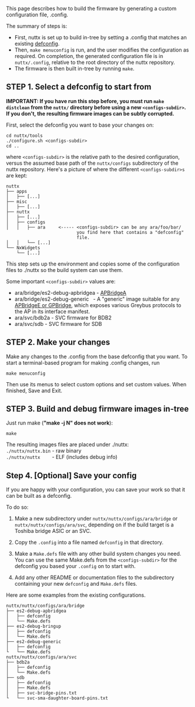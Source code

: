 This page describes how to build the firmware by generating a custom configuration file, .config.

The summary of steps is:

- First, nuttx is set up to build in-tree by setting a .config that matches an existing [defconfig](Build-default-config).
- Then, `make menuconfig` is run, and the user modifies the configuration as required.  On completion, the generated configuration file is in `nuttx/.config`, relative to the root directory of the nuttx repository.
- The firmware is then built in-tree by running `make`.

## STEP 1. Select a defconfig to start from

**IMPORTANT: If you have run this step before, you must run `make distclean` from the `nuttx/` directory before using a new `<configs-subdir>`. If you don't, the resulting firmware images can be subtly corrupted.**

First, select the defconfig you want to base your changes on:

```
cd nuttx/tools
./configure.sh <configs-subdir>
cd ..
```

where `<configs-subdir>` is the relative path to the desired configuration, versus the assumed base 
path of the `nuttx/configs` subdirectory of the nuttx repository. Here's a picture of where the different `<configs-subdir>s` are kept: 

```
nuttx
├── apps
│   ├── [...]
├── misc
│   ├── [...]
├── nuttx
│   ├── [...]
│   ├── configs
│   │   ├── ara     <----- <configs-subdir> can be any ara/foo/bar/
                           you find here that contains a "defconfig"
                           file.
│   │   └── [...]
└── NxWidgets
    └── [...]
```

This step sets up the environment and copies some of the configuration files to ./nuttx so the build system can use them.

Some important `<configs-subdir>` values are:

- ara/bridge/es2-debug-apbridgea - [APBridgeA](Hardware-Overview#toshiba-bridge-asics)
- ara/bridge/es2-debug-generic   - A "generic" image suitable for any [APBridgeE or GPBridge](Hardware-Overview#toshiba-bridge-asics), which exposes various Greybus protocols to the AP in its interface manifest.
- ara/svc/bdb2a - SVC firmware for BDB2
- ara/svc/sdb - SVC firmware for SDB

## STEP 2. Make your changes

Make any changes to the .config from the base defconfig that you want. To start a terminal-based program for making .config changes, run

`make menuconfig`

Then use its menus to select custom options and set custom values. When finished, Save and Exit.

## STEP 3. Build and debug firmware images in-tree

Just run make (**"make -j N" does not work**):

```
make
```

The resulting images files are placed under ./nuttx:  
`./nuttx/nuttx.bin` - raw binary  
`./nuttx/nuttx    ` - ELF (includes debug info)

## Step 4. [Optional] Save your config

If you are happy with your configuration, you can save your work so that it can be built as a defconfig.

To do so:

1. Make a new subdirectory under `nuttx/nuttx/configs/ara/bridge` or `nuttx/nuttx/configs/ara/svc`, depending on if the build target is a Toshiba bridge ASIC or an SVC.

2. Copy the `.config` into a file named `defconfig` in that directory.

3. Make a `Make.defs` file with any other build system changes you need. You can use the same Make.defs from the `<configs-subdir>` for the defconfig you based your `.config` on to start with.

4. Add any other README or documentation files to the subdirectory containing your new `defconfig` and `Make.defs` files.

Here are some examples from the existing configurations.

```
nuttx/nuttx/configs/ara/bridge
├── es2-debug-apbridgea
│   ├── defconfig
│   └── Make.defs
├── es2-debug-bringup
│   ├── defconfig
│   └── Make.defs
├── es2-debug-generic
│   ├── defconfig
└   └── Make.defs
nuttx/nuttx/configs/ara/svc
├── bdb2a
│   ├── defconfig
│   └── Make.defs
├── sdb
│   ├── defconfig
│   ├── Make.defs
│   ├── svc-bridge-pins.txt
└   └── svc-sma-daughter-board-pins.txt
```